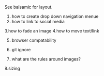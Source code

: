 See balsamic for layout. 

1. how to create drop down navigation menue 
2. how to link to social media 

3.how to fade an image
4.how to move text/link

5. browser compatability 
6. git ignore 

7. what are the rules around images?

8.sizing 
